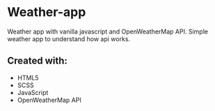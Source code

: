 # Weather-app
Weather app with vanilla javascript and OpenWeatherMap API. 
Simple weather app to understand how api works.
## Created with:
* HTML5
* SCSS
* JavaScript
* OpenWeatherMap API

